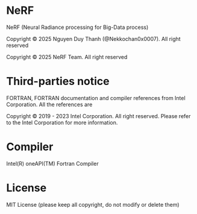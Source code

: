 # NeRF
NeRF (Neural Radiance processing for Big-Data process)

Copyright &copy; 2025 Nguyen Duy Thanh (@Nekkochan0x0007). All right reserved

Copyright &copy; 2025 NeRF Team. All right reserved

# Third-parties notice

FORTRAN, FORTRAN documentation and compiler references from Intel Corporation. All the references are

Copyright &copy; 2019 - 2023 Intel Corporation. All right reserved.
Please refer to the Intel Corporation for more information.

# Compiler

Intel(R) oneAPI(TM) Fortran Compiler

# License

MIT License (please keep all copyright, do not modify or delete them)
